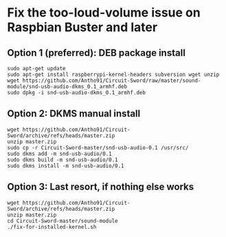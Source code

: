 # Fix the too-loud-volume issue on Raspbian Buster and later

## Option 1 (preferred): DEB package install
```
sudo apt-get update
sudo apt-get install raspberrypi-kernel-headers subversion wget unzip
wget https://github.com/Antho91/Circuit-Sword/raw/master/sound-module/snd-usb-audio-dkms_0.1_armhf.deb
sudo dpkg -i snd-usb-audio-dkms_0.1_armhf.deb
```

## Option 2: DKMS manual install
```
wget https://github.com/Antho91/Circuit-Sword/archive/refs/heads/master.zip
unzip master.zip
sudo cp -r Circuit-Sword-master/snd-usb-audio-0.1 /usr/src/
sudo dkms add -m snd-usb-audio/0.1
sudo dkms build -m snd-usb-audio/0.1
sudo dkms install -m snd-usb-audio/0.1
```

## Option 3: Last resort, if nothing else works
```
wget https://github.com/Antho91/Circuit-Sword/archive/refs/heads/master.zip
unzip master.zip
cd Circuit-Sword-master/sound-module
./fix-for-installed-kernel.sh
```
